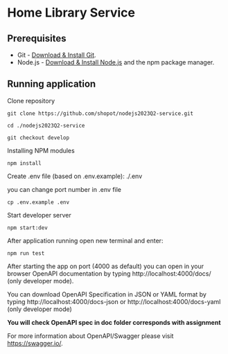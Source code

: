 # Home Library Service

## Prerequisites

- Git - [Download & Install Git](https://git-scm.com/downloads).
- Node.js - [Download & Install Node.js](https://nodejs.org/en/download/) and the npm package manager.

## Running application

Clone repository

```
git clone https://github.com/shopot/nodejs2023Q2-service.git
```

```
cd ./nodejs2023Q2-service
```

```
git checkout develop
```

Installing NPM modules

```
npm install
```

Create .env file (based on .env.example): ./.env

you can change port number in .env file 

```
cp .env.example .env
```

Start developer server

```
npm start:dev
```

After application running open new terminal and enter:

```
npm run test
```

After starting the app on port (4000 as default) you can open
in your browser OpenAPI documentation by typing http://localhost:4000/docs/ (only developer mode).

You can download OpenAPI Specification in JSON or YAML format  by typing http://localhost:4000/docs-json
or http://localhost:4000/docs-yaml (only developer mode)

**You will check OpenAPI spec in doc folder corresponds with assignment**

For more information about OpenAPI/Swagger please visit https://swagger.io/.


